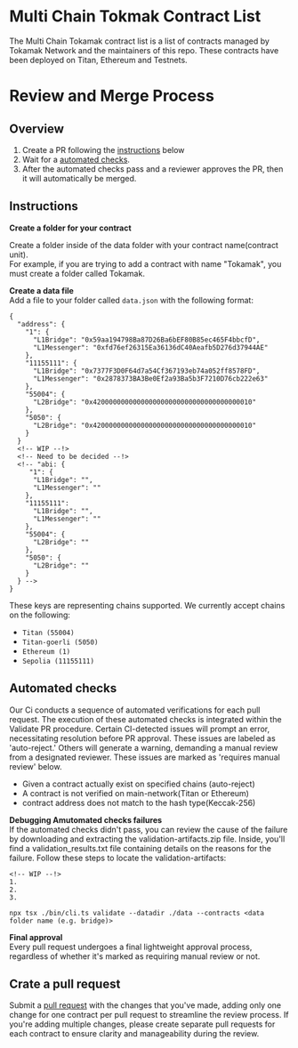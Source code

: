 # Multi Chain Tokmak Contract List

The Multi Chain Tokamak contract list is a list of contracts managed by Tokamak Network and the maintainers of this repo. These contracts have been deployed on Titan, Ethereum and Testnets.

# Review and Merge Process

## Overview

1. Create a PR following the [instructions](#Instructions) below
2. Wait for a [automated checks](#automated-checks).
3. After the automated checks pass and a reviewer approves the PR, then it will automatically be merged.

## Instructions

**Create a folder for your contract**  

Create a folder inside of the data folder with your contract name(contract unit).  
For example, if you are trying to add a contract with name "Tokamak", you must create a folder called Tokamak.

**Create a data file**  
Add a file to your folder called ```data.json``` with the following format:
```
{
  "address": {
    "1": {
      "L1Bridge": "0x59aa194798Ba87D26Ba6bEF80B85ec465F4bbcfD",
      "L1Messenger": "0xfd76ef26315Ea36136dC40Aeafb5D276d37944AE"
    },
    "11155111": {
      "L1Bridge": "0x7377F3D0F64d7a54Cf367193eb74a052ff8578FD",
      "L1Messenger": "0x2878373BA3Be0Ef2a93Ba5b3F7210D76cb222e63"
    },
    "55004": {
      "L2Bridge": "0x4200000000000000000000000000000000000010"
    },
    "5050": {
      "L2Bridge": "0x4200000000000000000000000000000000000010"
    }
  }
  <!-- WIP --!>
  <!-- Need to be decided --!>
  <!-- "abi: {
     "1": {
      "L1Bridge": "",
      "L1Messenger": ""
    },
    "11155111": 
      "L1Bridge": "",
      "L1Messenger": ""
    },
    "55004": {
      "L2Bridge": ""
    },
    "5050": {
      "L2Bridge": ""
    }
  } -->
}
```

These keys are representing chains supported. We currently accept chains on the following:  
- ```Titan (55004)```
- ```Titan-goerli (5050)```
- ```Ethereum (1)```
- ```Sepolia (11155111)```


## Automated checks
Our Ci conducts a sequence of automated verifications for each pull request. The execution of these automated checks is integrated within the Validate PR procedure. Certain CI-detected issues will prompt an error, necessitating resolution before PR approval. These issues are labeled as 'auto-reject.' Others will generate a warning, demanding a manual review from a designated reviewer. These issues are marked as 'requires manual review' below.
* Given a contract actually exist on specified chains (auto-reject)
* A contract is not verified on main-network(Titan or Ethereum)
* contract address does not match to the hash type(Keccak-256)  

**Debugging Amutomated checks failures**  
If the automated checks didn't pass, you can review the cause of the failure by downloading and extracting the validation-artifacts.zip file. Inside, you'll find a validation_results.txt file containing details on the reasons for the failure. Follow these steps to locate the validation-artifacts:  

``` 
<!-- WIP --!>
1.
2.
3.
```
```npx tsx ./bin/cli.ts validate --datadir ./data --contracts <data folder name (e.g. bridge)>```

**Final approval**  
Every pull request undergoes a final lightweight approval process, regardless of whether it's marked as requiring manual review or not.


## Crate a pull request

Submit a [pull request](https://github.com/tokamak-network/titan.github.io/pulls) with the changes that you've made, adding only one change for one contract per pull request to streamline the review process. If you're adding multiple changes, please create separate pull requests for each contract to ensure clarity and manageability during the review.
